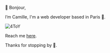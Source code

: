 🖖 Bonjour, 

I’m Camille,  I'm a web developer based in Paris 🥐.

![4ToY](https://user-images.githubusercontent.com/74145009/111066449-70bd3480-84bf-11eb-9823-448e01154e1a.gif)


Reach me [here](mailto:camille.doizelet@gmail.com?subject=[GitHub]%20Hi%20how%20are%20you?).

Thanks for stopping by 👐.


